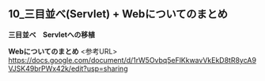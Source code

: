 ## 10_三目並べ(Servlet) + Webについてのまとめ

**三目並べ　Servletへの移植**


**Webについてのまとめ**
<参考URL>
https://docs.google.com/document/d/1rW5Ovbq5eFlKkwavVkEkD8tR8ycA9VJSK49brPWx42k/edit?usp=sharing
